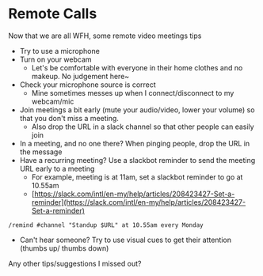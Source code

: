 # Remote Calls

Now that we are all WFH, some remote video meetings tips

* Try to use a microphone
* Turn on your webcam
  * Let's be comfortable with everyone in their home clothes and no makeup. No judgement here~
* Check your microphone source is correct
  * Mine sometimes messes up when I connect/disconnect to my webcam/mic
* Join meetings a bit early \(mute your audio/video, lower your volume\) so that you don't miss a meeting.
  * Also drop the URL in a slack channel so that other people can easily join
* In a meeting, and no one there? When pinging people, drop the URL in the message
* Have a recurring meeting? Use a slackbot reminder to send the meeting URL early to a meeting
  * For example, meeting is at 11am, set a slackbot reminder to go at 10.55am
  * [https://slack.com/intl/en-my/help/articles/208423427-Set-a-reminder](https://slack.com/intl/en-my/help/articles/208423427-Set-a-reminder)

```text
/remind #channel "Standup $URL" at 10.55am every Monday
```

* Can't hear someone? Try to use visual cues to get their attention \(thumbs up/ thumbs down\)

Any other tips/suggestions I missed out?

